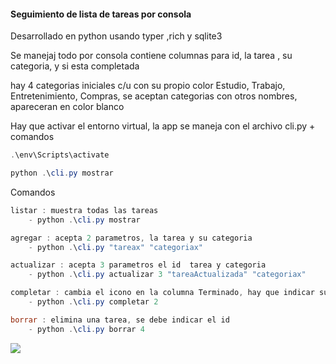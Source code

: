 #### Seguimiento de lista de tareas por consola

Desarrollado en python usando typer ,rich y sqlite3

Se manejaj todo por consola contiene columnas para id, la tarea , su categoria, y si esta completada

hay 4 categorias iniciales c/u con su propio color Estudio, Trabajo, Entretenimiento, Compras, se aceptan categorias con otros nombres, apareceran en color blanco

Hay que activar el entorno virtual, la app se maneja con el archivo cli.py + comandos 

```powershell
.\env\Scripts\activate

python .\cli.py mostrar
```

Comandos

```powershell
listar : muestra todas las tareas
    - python .\cli.py mostrar

agregar : acepta 2 parametros, la tarea y su categoria
    - python .\cli.py "tareax" "categoriax"

actualizar : acepta 3 parametros el id  tarea y categoria 
    - python .\cli.py actualizar 3 "tareaActualizada" "categoriax"

completar : cambia el icono en la columna Terminado, hay que indicar su id
    - python .\cli.py completar 2

borrar : elimina una tarea, se debe indicar el id
    - python .\cli.py borrar 4
```

![](img/ejemplo.png)
